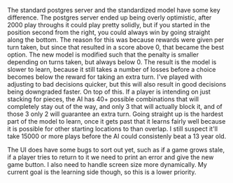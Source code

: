 The standard postgres server and the standardized model have some key difference. 
The postgres server ended up being overly optimistic, after 2000 play throughs it could play pretty solidly, but if you started in the position second from the right, you could always win by going straight along the bottom.
The reason for this was because rewards were given per turn taken, but since that resulted in a score above 0, that became the best option.
The new model is modified such that the penalty is smaller depending on turns taken, but always below 0. The result is the model is slower 
to learn, because it still takes a number of losses before a choice becomes below the reward for taking an extra turn. I've played with adjusting to bad decisions quicker, but this will also result in good decisions being downgraded faster. On top of this. If a player is intending on just stacking for pieces, the AI has 40+ possible combinations that will completely stay out of the way, and only 3 that will actually block it, and of those 3 only 2 will guarantee an extra turn. Going straight up is the hardest part of the model to learn, once it gets past that it learns fairly well because it is possible for other starting locations to than overlap. I still suspect it'll take 15000 or more plays before the AI could consistenly beat a 13 year old.

The UI does have some bugs to sort out yet, such as if a game grows stale, if a player tries to return to it we need to print an error and give the new game button. I also need to handle screen size more dynamically. My current goal is the learning side though, so this is a lower priority.
